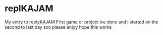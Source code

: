 # replKAJAM
My entry to replyKAJAM
First game or project ive done and i started on the second to last day soo please enjoy
hope this works
